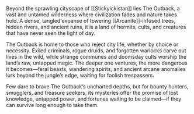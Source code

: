 Beyond the sprawling cityscape of [[Stickyickistan]] lies The Outback, a vast and untamed wilderness where civilization fades and nature takes hold. A dense, tangled expanse of towering [[Arcanite]]-infused trees, hidden rivers, and ancient ruins, it is a land of hermits, cults, and creatures that have never seen the light of day.

The Outback is home to those who reject city life, whether by choice or necessity. Exiled criminals, rogue druids, and forgotten warlocks carve out lives in the wild, while strange communes and doomsday cults worship the land’s raw, untapped magic. The deeper one ventures, the more dangerous it becomes—feral beasts, wandering spirits, and ancient arcane anomalies lurk beyond the jungle’s edge, waiting for foolish trespassers.

Few dare to brave The Outback’s uncharted depths, but for bounty hunters, smugglers, and treasure seekers, its mysteries offer the promise of lost knowledge, untapped power, and fortunes waiting to be claimed—if they can survive long enough to take them.